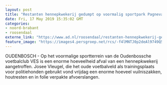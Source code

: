 ```yaml
---
layout: post
title: "Restanten hennepkwekerij gedumpt op voormalig sportpark Pagnevaart"
date: Fri, 17 May 2019 15:35:02 GMT
categories: 
- noord-brabant 
- roosendaal 
externe_link: "https://www.ad.nl/roosendaal/restanten-hennepkwekerij-gedumpt-op-voormalig-sportpark-pagnevaart~acf80bcd/"
feature_image: "https://images4.persgroep.net/rcs/-f4lMNTJ0p2deAl9749Q54raKZU/diocontent/148618460/_fitwidth/400/?appId=21791a8992982cd8da851550a453bd7f&quality=0.7"
---
```


OUDENBOSCH - Op het voormalige sportterrein van de Oudenbossche voetbalclub VES is een enorme hoeveelheid afval van een hennepkwekerij aangetroffen. Josee Vleugel, die het oude voetbalveld als trainingsplaats voor politiehonden gebruikt vond vrijdag een enorme hoeveel vuilniszakken, houtresten en in folie verpakte afvoerslangen.
